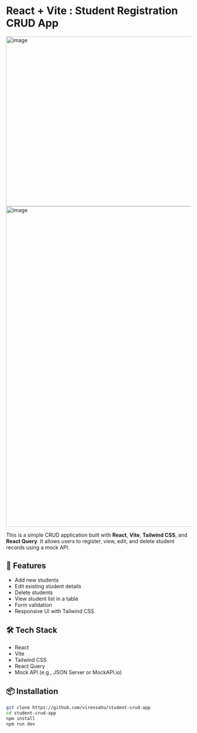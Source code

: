 
# React + Vite : Student Registration CRUD App



<img width="939" height="464" alt="image" src="https://github.com/user-attachments/assets/f30b49b4-85fb-47dc-b482-adfb94d8119f" />



<img width="1740" height="875" alt="image" src="https://github.com/user-attachments/assets/aa6b8ab7-d586-4e74-92b2-327ddd445d99" />


This is a simple CRUD application built with **React**, **Vite**, **Tailwind CSS**, and **React Query**. It allows users to register, view, edit, and delete student records using a mock API.
## 🚀 Features
- Add new students
- Edit existing student details
- Delete students
- View student list in a table
- Form validation
- Responsive UI with Tailwind CSS

## 🛠️ Tech Stack
- React
- Vite
- Tailwind CSS
- React Query
- Mock API (e.g., JSON Server or MockAPI.io)

## 📦 Installation
```bash
git clone https://github.com/virensahu/student-crud-app
cd student-crud-app
npm install
npm run dev
